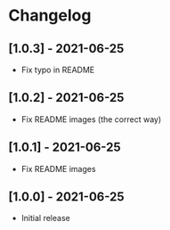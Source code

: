 # Changelog

## [1.0.3] - 2021-06-25

- Fix typo in README

## [1.0.2] - 2021-06-25

- Fix README images (the correct way)

## [1.0.1] - 2021-06-25

- Fix README images

## [1.0.0] - 2021-06-25

- Initial release
